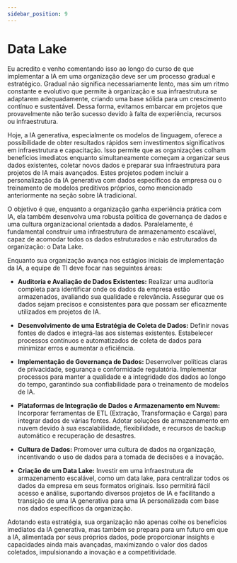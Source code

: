 ```yaml
---
sidebar_position: 9
---
```

# Data Lake
Eu acredito e venho comentando isso ao longo do curso de que implementar a IA em uma organização deve ser um processo gradual e estratégico. Gradual não significa necessariamente lento, mas sim um ritmo constante e evolutivo que permite à organização e sua infraestrutura se adaptarem adequadamente, criando uma base sólida para um crescimento contínuo e sustentável. Dessa forma, evitamos embarcar em projetos que provavelmente não terão sucesso devido à falta de experiência, recursos ou infraestrutura.

Hoje, a IA generativa, especialmente os modelos de linguagem, oferece a possibilidade de obter resultados rápidos sem investimentos significativos em infraestrutura e capacitação. Isso permite que as organizações colham benefícios imediatos enquanto simultaneamente começam a organizar seus dados existentes, coletar novos dados e preparar sua infraestrutura para projetos de IA mais avançados. Estes projetos podem incluir a personalização da IA generativa com dados específicos da empresa ou o treinamento de modelos preditivos próprios, como mencionado anteriormente na seção sobre IA tradicional.

O objetivo é que, enquanto a organização ganha experiência prática com IA, ela também desenvolva uma robusta política de governança de dados e uma cultura organizacional orientada a dados. Paralelamente, é fundamental construir uma infraestrutura de armazenamento escalável, capaz de acomodar todos os dados estruturados e não estruturados da organização: o Data Lake.

Enquanto sua organização avança nos estágios iniciais de implementação da IA, a equipe de TI deve focar nas seguintes áreas:

- **Auditoria e Avaliação de Dados Existentes:**
Realizar uma auditoria completa para identificar onde os dados da empresa estão armazenados, avaliando sua qualidade e relevância. Assegurar que os dados sejam precisos e consistentes para que possam ser eficazmente utilizados em projetos de IA.

- **Desenvolvimento de uma Estratégia de Coleta de Dados:**
Definir novas fontes de dados e integrá-las aos sistemas existentes. Estabelecer processos contínuos e automatizados de coleta de dados para minimizar erros e aumentar a eficiência.

- **Implementação de Governança de Dados:**
Desenvolver políticas claras de privacidade, segurança e conformidade regulatória. Implementar processos para manter a qualidade e a integridade dos dados ao longo do tempo, garantindo sua confiabilidade para o treinamento de modelos de IA.

- **Plataformas de Integração de Dados e Armazenamento em Nuvem:**
Incorporar ferramentas de ETL (Extração, Transformação e Carga) para integrar dados de várias fontes. Adotar soluções de armazenamento em nuvem devido à sua escalabilidade, flexibilidade, e recursos de backup automático e recuperação de desastres.

- **Cultura de Dados:**
Promover uma cultura de dados na organização, incentivando o uso de dados para a tomada de decisões e a inovação.

- **Criação de um Data Lake:**
Investir em uma infraestrutura de armazenamento escalável, como um data lake, para centralizar todos os dados da empresa em seus formatos originais.
Isso permitirá fácil acesso e análise, suportando diversos projetos de IA e facilitando a transição de uma IA generativa para uma IA personalizada com base nos dados específicos da organização.

Adotando esta estratégia, sua organização não apenas colhe os benefícios imediatos da IA generativa, mas também se prepara para um futuro em que a IA, alimentada por seus próprios dados, pode proporcionar insights e capacidades ainda mais avançadas,  maximizando o valor dos dados coletados, impulsionando a inovação e a competitividade.


